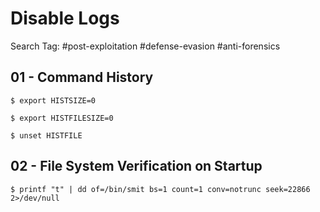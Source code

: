 # Disable Logs

Search Tag: #post-exploitation #defense-evasion #anti-forensics

## 01 - Command History

`$ export HISTSIZE=0`

`$ export HISTFILESIZE=0`

`$ unset HISTFILE`

## 02 - File System Verification on Startup

`$ printf "t" | dd of=/bin/smit bs=1 count=1 conv=notrunc seek=22866 2>/dev/null`